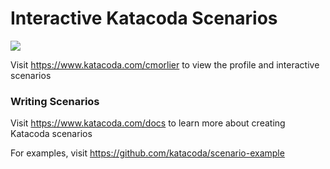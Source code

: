# Interactive Katacoda Scenarios

[![](http://shields.katacoda.com/katacoda/cmorlier/count.svg)](https://www.katacoda.com/cmorlier "Get your profile on Katacoda.com")

Visit https://www.katacoda.com/cmorlier to view the profile and interactive scenarios

### Writing Scenarios
Visit https://www.katacoda.com/docs to learn more about creating Katacoda scenarios

For examples, visit https://github.com/katacoda/scenario-example
